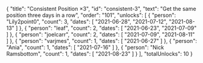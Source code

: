 {
  "title": "Consistent Position ×3",
  "id": "consistent-3",
  "text": "Get the same position three days in a row",
  "order": "101",
  "unlocks": [
    {
      "person": "Lily2point0",
      "count": 3,
      "dates": [
        "2021-06-28",
        "2021-07-12",
        "2021-08-13"
      ]
    },
    {
      "person": "leaf",
      "count": 2,
      "dates": [
        "2021-06-23",
        "2021-07-09"
      ]
    },
    {
      "person": "joelcarr",
      "count": 2,
      "dates": [
        "2021-07-09",
        "2021-08-11"
      ]
    },
    {
      "person": "varjmes",
      "count": 1,
      "dates": [
        "2021-06-27"
      ]
    },
    {
      "person": "Ania",
      "count": 1,
      "dates": [
        "2021-07-16"
      ]
    },
    {
      "person": "Nick Ramsbottom",
      "count": 1,
      "dates": [
        "2021-08-23"
      ]
    }
  ],
  "totalUnlocks": 10
}
